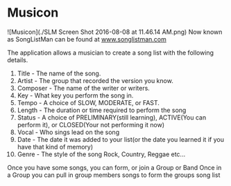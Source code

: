 # Musicon
![Musicon](./SLM Screen Shot 2016-08-08 at 11.46.14 AM.png)
Now known as SongListMan can be found at www.songlistman.com

The application allows a musician to create a song list with the following details.
  1. Title - The name of the song.
  2. Artist - The group that recorded the version you know.
  3. Composer  - The name of the writer or writers.
  4. Key - What key you perform the song in.
  5. Tempo - A choice of SLOW, MODERATE, or FAST.
  6. Length  - The duration or time required to perform the song
  7. Status  - A choice of PRELIMINARY(still learning), ACTIVE(You can perform it), or CLOSED(Your not performing it now)
  8. Vocal - Who sings lead on the song
  9. Date  - The date it was added to your list(or the date you learned it if you have that kind of memory)
  10. Genre  - The style of the song Rock, Country, Reggae etc...

Once you have some songs, you can form, or join a Group or Band
Once in a Group you can pull in group members songs to form the groups song list
